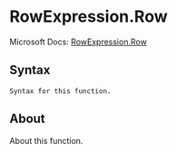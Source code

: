 ---
---

# RowExpression.Row

Microsoft Docs: [RowExpression.Row](https://docs.microsoft.com/en-us/powerquery-m/rowexpression-row)

## Syntax

```powerquery-m
Syntax for this function.
```

## About

About this function.

